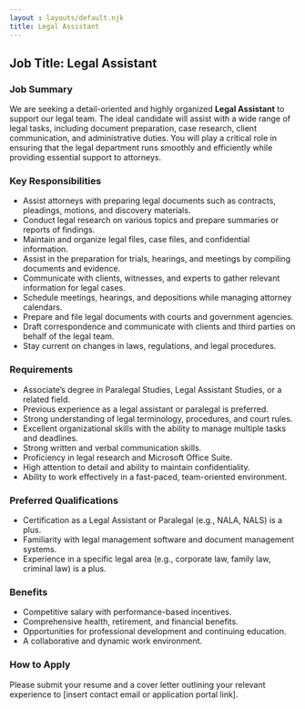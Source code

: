 ```yaml
---
layout : layouts/default.njk
title: Legal Assistant
---
```


## Job Title: Legal Assistant  

### Job Summary  
We are seeking a detail-oriented and highly organized **Legal Assistant** to support our legal team. The ideal candidate will assist with a wide range of legal tasks, including document preparation, case research, client communication, and administrative duties. You will play a critical role in ensuring that the legal department runs smoothly and efficiently while providing essential support to attorneys.

### Key Responsibilities  

- Assist attorneys with preparing legal documents such as contracts, pleadings, motions, and discovery materials.  
- Conduct legal research on various topics and prepare summaries or reports of findings.  
- Maintain and organize legal files, case files, and confidential information.  
- Assist in the preparation for trials, hearings, and meetings by compiling documents and evidence.  
- Communicate with clients, witnesses, and experts to gather relevant information for legal cases.  
- Schedule meetings, hearings, and depositions while managing attorney calendars.  
- Prepare and file legal documents with courts and government agencies.  
- Draft correspondence and communicate with clients and third parties on behalf of the legal team.  
- Stay current on changes in laws, regulations, and legal procedures.

### Requirements  

- Associate’s degree in Paralegal Studies, Legal Assistant Studies, or a related field.  
- Previous experience as a legal assistant or paralegal is preferred.  
- Strong understanding of legal terminology, procedures, and court rules.  
- Excellent organizational skills with the ability to manage multiple tasks and deadlines.  
- Strong written and verbal communication skills.  
- Proficiency in legal research and Microsoft Office Suite.  
- High attention to detail and ability to maintain confidentiality.  
- Ability to work effectively in a fast-paced, team-oriented environment.  

### Preferred Qualifications  

- Certification as a Legal Assistant or Paralegal (e.g., NALA, NALS) is a plus.  
- Familiarity with legal management software and document management systems.  
- Experience in a specific legal area (e.g., corporate law, family law, criminal law) is a plus.  

### Benefits  

- Competitive salary with performance-based incentives.  
- Comprehensive health, retirement, and financial benefits.  
- Opportunities for professional development and continuing education.  
- A collaborative and dynamic work environment.  

### How to Apply  
Please submit your resume and a cover letter outlining your relevant experience to [insert contact email or application portal link].
